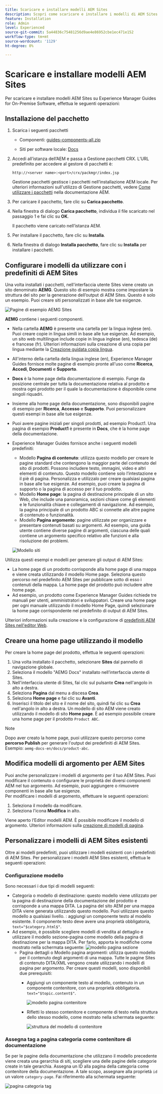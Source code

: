 ```yaml
---
title: Scaricare e installare modelli AEM Sites
description: Scopri come scaricare e installare i modelli di AEM Sites
feature: Installation
role: Admin
level: Experienced
source-git-commit: 5a44836c75481256d9ae4e86952cbe1ec471e152
workflow-type: tm+mt
source-wordcount: '1129'
ht-degree: 0%

---
```



# Scaricare e installare modelli AEM Sites

Per scaricare e installare modelli AEM Sites su Experience Manager Guides for On-Premise Software, effettua le seguenti operazioni:


## Installazione del pacchetto

1. Scarica i seguenti pacchetti

   - Componenti: [guides-components-all.zip](https://github.com/adobe/aemg-sites-components/releases/tag/v1.0.0)

   - Siti per software locale: [Docs](https://github.com/adobe/aemg-docs/releases/tag/v1.0.0)

1. Accedi all’istanza dell’AEM e passa a Gestione pacchetti CRX. L’URL predefinito per accedere al gestore di pacchetti è:

   ```http
   http://<server name>:<port>/crx/packmgr/index.jsp
   ```

   Gestione pacchetti gestisce i pacchetti nell’installazione AEM locale. Per ulteriori informazioni sull&#39;utilizzo di Gestione pacchetti, vedere [Come utilizzare i pacchetti](https://helpx.adobe.com/it/experience-manager/6-5/sites/administering/using/package-manager.html) nella documentazione AEM.

1. Per caricare il pacchetto, fare clic su **Carica pacchetto**.

1. Nella finestra di dialogo **Carica pacchetto**, individua il file scaricato nel passaggio 1 e fai clic su **OK**.

   Il pacchetto viene caricato nell’istanza AEM.

1. Per installare il pacchetto, fare clic su **Installa**.

1. Nella finestra di dialogo **Installa pacchetto**, fare clic su **Installa** per installare i pacchetti.


## Configurare i modelli da utilizzare con i predefiniti di AEM Sites

Una volta installati i pacchetti, nell&#39;interfaccia utente Sites viene creato un sito denominato **AEMG**. Questo sito di esempio mostra come impostare la struttura del sito per la generazione dell’output di AEM Sites. Questo è solo un esempio. Puoi creare siti personalizzati in base alle tue esigenze.

![Pagine di esempio AEMG Sites](assets/aemg-sites-sample-pages.png)


**AEMG** contiene i seguenti componenti.
- Nella cartella **AEMG** è presente una cartella per la lingua inglese (en). Puoi creare copie in lingua simili in base alle tue esigenze. Ad esempio, un sito web multilingue include copie in lingua inglese (en), tedesca (de) e francese (fr).  Ulteriori informazioni sulla creazione di una copia per lingua mediante la [Creazione guidata copia lingua](https://experienceleague.adobe.com/it/docs/experience-manager-65/content/sites/administering/introduction/tc-wizard).
- All&#39;interno della cartella della lingua inglese (en), Experience Manager Guides fornisce molte pagine di esempio pronte all&#39;uso come **Ricerca**, **Accedi**, **Documenti** e **Supporto**.

- **Docs** è la home page della documentazione di esempio. Funge da posizione centrale per tutta la documentazione relativa al prodotto
e mostra ogni prodotto per il quale la documentazione è disponibile come singoli riquadri.

- Insieme alla home page della documentazione, sono disponibili pagine di esempio per **Ricerca**, **Accesso** e **Supporto**. Puoi personalizzare questi esempi in base alle tue esigenze.
- Puoi avere pagine iniziali per singoli prodotti, ad esempio Product1. Una pagina di esempio **Product1** è presente in **Docs**, che è la home page della documentazione.

- Experience Manager Guides fornisce anche i seguenti modelli predefiniti:

   - Modello **Pagina di contenuto**: utilizza questo modello per creare le pagine standard che contengono la maggior parte del contenuto del sito di prodotti. Possono includere testo, immagini, video e altri elementi di contenuto. Questo modello contiene solo l’intestazione e il piè di pagina. Personalizza e utilizzalo per creare qualsiasi pagina in base alle tue esigenze. Ad esempio, puoi creare la pagina di supporto o la pagina di accesso per il tuo prodotto.
   - Modello **Home page**: la pagina di destinazione principale di un sito Web, che include una panoramica, sezioni chiave come gli elementi e le funzionalità chiave e collegamenti di navigazione. Ad esempio, la pagina principale di un prodotto ABC si connette alle altre pagine di contenuto o funzionalità.
   - Modello **Pagina argomento**: pagine utilizzate per organizzare e presentare contenuti basati su argomenti. Ad esempio, una guida utente contiene diverse pagine di argomenti, ciascuna delle quali contiene un argomento specifico relativo alle funzioni e alla risoluzione dei problemi.

  ![Modello siti](assets/sites-ui-templates.png)

Utilizza questi esempi e modelli per generare gli output di AEM Sites:
- La home page di un prodotto corrisponde alla home page di una mappa e viene creata utilizzando il modello Home page. Seleziona questo percorso nel predefinito AEM Sites per pubblicare sotto di esso i contenuti della mappa. La home page del prodotto può includere altre home page.
- Ad esempio, un prodotto come Experience Manager Guides richiede tre manuali per utenti, amministratori e sviluppatori.  Creare una home page per ogni manuale utilizzando il modello Home Page, quindi selezionare la home page corrispondente nel predefinito di output di AEM Sites.

Ulteriori informazioni sulla creazione e la configurazione di [predefiniti AEM Sites nell&#39;editor Web](../user-guide/generate-output-aem-site-web-editor.md).

## Creare una home page utilizzando il modello

Per creare la home page del prodotto, effettua le seguenti operazioni:
1. Una volta installato il pacchetto, selezionare **Sites** dal pannello di navigazione globale.
1. Seleziona il modello &quot;AEMG Docs&quot; installato nell’interfaccia utente di Sites.
1. Nell&#39;interfaccia utente di Sites, fai clic sul pulsante **Crea** nell&#39;angolo in alto a destra.
1. Seleziona **Pagina** dal menu a discesa **Crea**.
1. Seleziona **Home page** e fai clic su **Avanti**.
1. Inserisci il titolo del sito e il nome del sito, quindi fai clic su **Crea** nell&#39;angolo in alto a destra. Un modello di sito AEM viene creato utilizzando il modello di sito **Home page**. È ad esempio possibile creare una home page per il prodotto `Product ABC`.


>[!NOTE]
>
>Dopo aver creato la home page, puoi utilizzare questo percorso come **percorso Publish** per generare l&#39;output dei predefiniti di AEM Sites. Esempio: `aemg-docs-en/docs/product-abc`.

## Modifica modelli di argomento per AEM Sites

Puoi anche personalizzare i modelli di argomento per il tuo AEM Sites. Puoi modificare il contenuto o configurare le proprietà dei diversi componenti AEM nel tuo argomento. Ad esempio, puoi aggiungere o rimuovere componenti in base alle tue esigenze.\
Per modificare i modelli di argomento, effettuare le seguenti operazioni:
1. Seleziona il modello da modificare.
1. Seleziona l&#39;icona **Modifica** in alto.

Viene aperto l’Editor modelli AEM. È possibile modificare il modello di argomento. Ulteriori informazioni sulla [creazione di modelli di pagina](https://experienceleague.adobe.com/it/docs/experience-manager-65/content/sites/authoring/siteandpage/templates#editing-a-template-structure-template-author).


## Personalizzare i modelli di AEM Sites esistenti

Oltre ai modelli predefiniti, puoi utilizzare i modelli esistenti con i predefiniti di AEM Sites. Per personalizzare i modelli AEM Sites esistenti, effettua le seguenti operazioni:

### Configurazione modello

Sono necessari i due tipi di modelli seguenti:

- Categoria o modello di destinazione: questo modello viene utilizzato per la pagina di destinazione della documentazione del prodotto e corrisponde a una mappa DITA.  La pagina del sito AEM per una mappa DITA viene generata utilizzando questo modello. Puoi utilizzare questo modello a qualsiasi livello.
: aggiungi un componente testo al modello esistente. Il componente testo deve avere una proprietà obbligatoria, `text="$category.html$"`.
- Ad esempio, è possibile scegliere modelli di vendita al dettaglio e utilizzare il modello sezione-pagina come modello della pagina di destinazione per la mappa DITA. Per farlo, apporta le modifiche come mostrato nella schermata seguente:
  ![modello pagina sezione](assets/customize-existing-aem-templates-section.png)
   - Pagina dettagli o Modello pagina argomenti: utilizza questo modello per il contenuto degli argomenti di una mappa. Tutte le pagine Sites di contenuto DITA/XML vengono create utilizzando i modelli di pagina per argomento. Per creare questi modelli, sono disponibili due prerequisiti:
      - Aggiungi un componente testo al modello, contenuto in un componente contenitore, con una proprietà obbligatoria. `text="$topic.content$"`.

        ![modello pagina contenitore](assets/customize-existing-aem-templates-container.png)
      - Rifletti lo stesso contenitore e componente di testo nella struttura dello stesso modello, come mostrato nella schermata seguente:

        ![struttura del modello di contenitore](assets/customize-existing-aem-templates-structure.png)

### Assegna tag a pagina categoria come contenitore di documentazione

Se per le pagine della documentazione che utilizzano il modello precedente viene creata una gerarchia di siti, scegliere una delle pagine delle categorie create in tale gerarchia. Assegna un ID alla pagina della categoria come contenitore della documentazione.
A tale scopo, assegnare alla proprietà `id` un valore `category-page`. Fai riferimento alla schermata seguente:

![pagina categoria tag](assets/customize-existing-aem-templates-tagging.png)